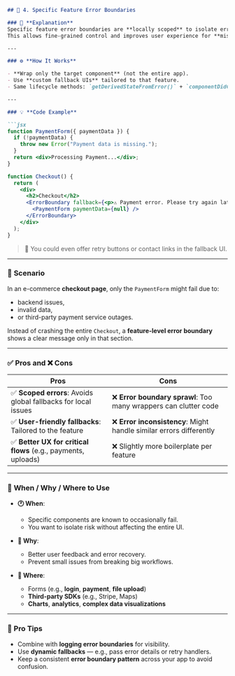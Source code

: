 ```markdown
## 🧩 4. Specific Feature Error Boundaries

### 🎯 **Explanation**
Specific feature error boundaries are **locally scoped** to isolate errors within a **particular component or feature**, rather than the whole application.  
This allows fine-grained control and improves user experience for **mission-critical but fragile areas** like forms, charts, or third-party integrations.

---

### ⚙️ **How It Works**

- **Wrap only the target component** (not the entire app).
- Use **custom fallback UIs** tailored to that feature.
- Same lifecycle methods: `getDerivedStateFromError()` + `componentDidCatch()`.

---

### 💡 **Code Example**

```jsx
function PaymentForm({ paymentData }) {
  if (!paymentData) {
    throw new Error("Payment data is missing.");
  }
  return <div>Processing Payment...</div>;
}

function Checkout() {
  return (
    <div>
      <h2>Checkout</h2>
      <ErrorBoundary fallback={<p>⚠️ Payment error. Please try again later.</p>}>
        <PaymentForm paymentData={null} />
      </ErrorBoundary>
    </div>
  );
}
```

> 🔁 You could even offer retry buttons or contact links in the fallback UI.

---

### 📘 **Scenario**

In an e-commerce **checkout page**, only the `PaymentForm` might fail due to:
- backend issues,
- invalid data,
- or third-party payment service outages.

Instead of crashing the entire `Checkout`, a **feature-level error boundary** shows a clear message only in that section.

---

### ✅ **Pros and ❌ Cons**

| Pros | Cons |
|------|------|
| ✅ **Scoped errors**: Avoids global fallbacks for local issues | ❌ **Error boundary sprawl**: Too many wrappers can clutter code |
| ✅ **User-friendly fallbacks**: Tailored to the feature | ❌ **Error inconsistency**: Might handle similar errors differently |
| ✅ **Better UX for critical flows** (e.g., payments, uploads) | ❌ Slightly more boilerplate per feature |

---

### 📌 **When / Why / Where to Use**

- **🕐 When**:
  - Specific components are known to occasionally fail.
  - You want to isolate risk without affecting the entire UI.

- **🎯 Why**:
  - Better user feedback and error recovery.
  - Prevent small issues from breaking big workflows.

- **📍 Where**:
  - Forms (e.g., **login**, **payment**, **file upload**)
  - **Third-party SDKs** (e.g., Stripe, Maps)
  - **Charts**, **analytics**, **complex data visualizations**

---

### 🧠 Pro Tips

- Combine with **logging error boundaries** for visibility.
- Use **dynamic fallbacks** — e.g., pass error details or retry handlers.
- Keep a consistent **error boundary pattern** across your app to avoid confusion.
```